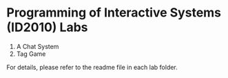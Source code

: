 # Programming of Interactive Systems (ID2010) Labs

1. A Chat System
2. Tag Game

For details, please refer to the readme file in each lab folder.
